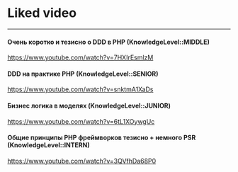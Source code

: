 # Liked video
<hr>

#### Очень коротко и тезисно о DDD в PHP (KnowledgeLevel::MIDDLE)

https://www.youtube.com/watch?v=7HXIrEsmlzM

#### DDD на практике PHP (KnowledgeLevel::SENIOR)

https://www.youtube.com/watch?v=snktmA1XaDs

#### Бизнес логика в моделях (KnowledgeLevel::JUNIOR)

https://www.youtube.com/watch?v=6tL1XOywgUc

#### Общие принципы PHP фреймворков тезисно + немного PSR (KnowledgeLevel::INTERN)

https://www.youtube.com/watch?v=3QVfhDa68P0
